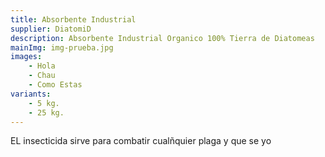 ```yaml
---
title: Absorbente Industrial
supplier: DiatomiD
description: Absorbente Industrial Organico 100% Tierra de Diatomeas
mainImg: img-prueba.jpg
images: 
    - Hola
    - Chau
    - Como Estas
variants: 
    - 5 kg.
    - 25 kg.
---
```

EL insecticida sirve para combatir cualñquier plaga y que se yo 